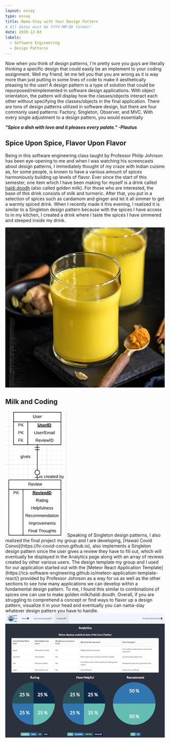 ```yaml
---
layout: essay
type: essay
title: Nama-Stay with Your Design Pattern
# All dates must be YYYY-MM-DD format!
date: 2020-12-03
labels:
  - Software Engineering
  - Design Patterns
---
```


Now when you think of design patterns, I'm pretty sure you guys are literally thinking a specific design that could easily be an implement to your coding assignment.  Well my friend, let me tell you that you are wrong as it is way more than just putting in some lines of code to make it aesthetically pleasing to the user!  A design pattern is a type of solution that could be repurposed/reimplemented in software design applications.  With object orientation, the pattern will display how the classes/objects interact each other without specifying the classes/objects in the final application.  There are tons of design patterns utilized in software design, but there are four commonly used patterns: Factory, Singleton, Observer, and MVC.  With every single adjustment to a design pattern, you would essentially

***"Spice a dish with love and it pleases every palate." -Plautus***

## Spice Upon Spice, Flavor Upon Flavor

Being in this software engineering class taught by Professor Philip Johnson has been eye-opening to me and when I was watching his screencasts about design patterns, I immediately thought of my craze with Indian cuisine as, for some people, is known to have a various amount of spices harmoniously building up levels of flavor.  Ever since the start of this semester, one item which I have been making for myself is a drink called [haldi doodh](https://www.cookwithmanali.com/golden-milk-masala-haldi-doodh/) (also called golden milk).  For those who are interested, the base of this drink consists of milk and turmeric.  After that, you put in a selection of spices such as cardamom and ginger and let it all simmer to get a warmly spiced drink.  When I recently made it this evening, I realized it is similar to a Singleton design pattern because with the spices I have access to in my kitchen, I created a drink where I taste the spices I have simmered and steeped inside my drink.

<img src="../images/haldidoodh.jpg">

## Milk and Coding
<img class="ui small left floated image" src="../images/chart.png">
Speaking of Singleton design patterns, I also realized the final project my group and I are developing, [Hawaii Covid Convo](https://hi-covid-convo.github.io), also implements a Singleton design pattern since the user gives a review they have to fill out, which will eventually be displayed in the Analytics page along with an array of reviews created by other various users.
The design template my group and I used for our application started out with the [Meteor React Application Template](https://ics-software-engineering.github.io/meteor-application-template-react/) provided by Professor Johnson as a way for us as well as the other sections to see how many applications we can develop within a fundamental design pattern.  To me, I found this similar to combinations of spices one can use to make golden milk/haldi doodh.  Overall, if you are struggling to comprehend a concept or find ways to flavor up a design pattern, visualize it in your head and eventually you can nama-slay whatever design pattern you have to handle.
<img src="../images/analytics.png">
<br>
